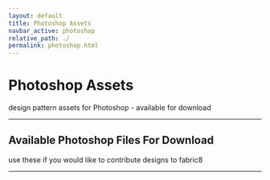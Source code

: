 ```yaml
---
layout: default
title: Photoshop Assets
navbar_active: photoshop
relative_path: ./
permalink: photoshop.html
---
```


<div class="container-fluid">
  <div class="row">
    <h1 class="display-4">
      Photoshop Assets
    </h1>
  </div>
  <div class="row mb-5">
    <p class="lead">
      design pattern assets for Photoshop - available for download
    </p>
  </div>
</div>

----

<div class="container-fluid">
  <div class="row">
    <h2>
      Available Photoshop Files For Download
    </h2>
  </div>
  <div class="row mb-5">
    <p class="lead">
      use these if you would like to contribute designs to fabric8
    </p>
  </div>
</div>

----
